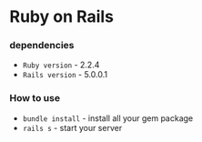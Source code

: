 Ruby on Rails
==================

### dependencies

- `Ruby version` - 2.2.4
- `Rails version` - 5.0.0.1

### How to use

- `bundle install` - install all your gem package
- `rails s` - start your server
